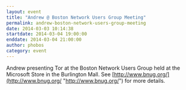 ```yaml
---
layout: event
title: "Andrew @ Boston Network Users Group Meeting"
permalink: andrew-boston-network-users-group-meeting
date: 2014-03-03 10:14:38
startdate: 2014-03-04 19:00:00
enddate: 2014-03-04 21:00:00
author: phobos
category: event
---
```


Andrew presenting Tor at the Boston Network Users Group held at the Microsoft Store in the Burlington Mall. See [http://www.bnug.org/](http://www.bnug.org/ "http://www.bnug.org/") for more details.
